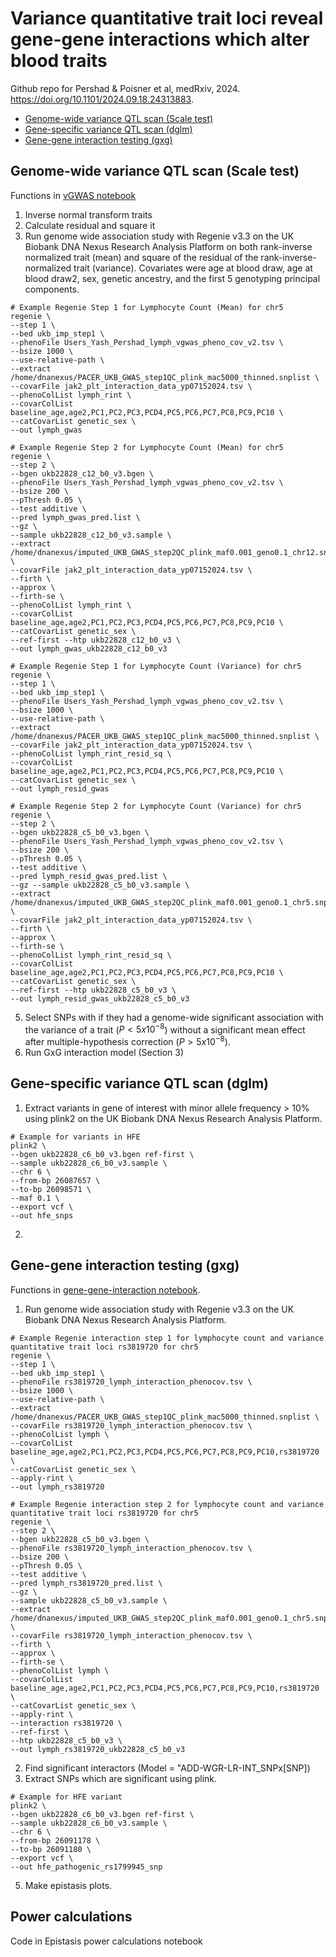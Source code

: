 # Variance quantitative trait loci reveal gene-gene interactions which alter blood traits

Github repo for Pershad & Poisner et al, medRxiv, 2024. https://doi.org/10.1101/2024.09.18.24313883.


<!--ts-->
   * [Genome-wide variance QTL scan (Scale test)](#scale)
   * [Gene-specific variance QTL scan (dglm)](#dglm)
   * [Gene-gene interaction testing (gxg)](#gxg)
<!--te-->

## Genome-wide variance QTL scan (Scale test)

Functions in [vGWAS notebook](https://github.com/bicklab/gxg-interaction-modeling/blob/main/vGWAS_code.ipynb)

1. Inverse normal transform traits
2. Calculate residual and square it
3. Run genome wide association study with Regenie v3.3 on the UK Biobank DNA Nexus Research Analysis Platform on both rank-inverse normalized trait (mean) and square of the residual of the rank-inverse-normalized trait (variance). Covariates were age at blood draw, age at blood draw2, sex, genetic ancestry, and the first 5 genotyping principal components.
```
# Example Regenie Step 1 for Lymphocyte Count (Mean) for chr5 
regenie \
--step 1 \
--bed ukb_imp_step1 \
--phenoFile Users_Yash_Pershad_lymph_vgwas_pheno_cov_v2.tsv \
--bsize 1000 \
--use-relative-path \
--extract /home/dnanexus/PACER_UKB_GWAS_step1QC_plink_mac5000_thinned.snplist \
--covarFile jak2_plt_interaction_data_yp07152024.tsv \
--phenoColList lymph_rint \
--covarColList baseline_age,age2,PC1,PC2,PC3,PCD4,PC5,PC6,PC7,PC8,PC9,PC10 \
--catCovarList genetic_sex \
--out lymph_gwas

# Example Regenie Step 2 for Lymphocyte Count (Mean) for chr5
regenie \
--step 2 \
--bgen ukb22828_c12_b0_v3.bgen \
--phenoFile Users_Yash_Pershad_lymph_vgwas_pheno_cov_v2.tsv \
--bsize 200 \
--pThresh 0.05 \
--test additive \
--pred lymph_gwas_pred.list \
--gz \
--sample ukb22828_c12_b0_v3.sample \
--extract /home/dnanexus/imputed_UKB_GWAS_step2QC_plink_maf0.001_geno0.1_chr12.snplist \
--covarFile jak2_plt_interaction_data_yp07152024.tsv \
--firth \
--approx \
--firth-se \
--phenoColList lymph_rint \
--covarColList baseline_age,age2,PC1,PC2,PC3,PCD4,PC5,PC6,PC7,PC8,PC9,PC10 \
--catCovarList genetic_sex \
--ref-first --htp ukb22828_c12_b0_v3 \
--out lymph_gwas_ukb22828_c12_b0_v3

# Example Regenie Step 1 for Lymphocyte Count (Variance) for chr5 
regenie \
--step 1 \
--bed ukb_imp_step1 \
--phenoFile Users_Yash_Pershad_lymph_vgwas_pheno_cov_v2.tsv \
--bsize 1000 \
--use-relative-path \
--extract /home/dnanexus/PACER_UKB_GWAS_step1QC_plink_mac5000_thinned.snplist \
--covarFile jak2_plt_interaction_data_yp07152024.tsv \
--phenoColList lymph_rint_resid_sq \
--covarColList baseline_age,age2,PC1,PC2,PC3,PCD4,PC5,PC6,PC7,PC8,PC9,PC10 \
--catCovarList genetic_sex \
--out lymph_resid_gwas

# Example Regenie Step 2 for Lymphocyte Count (Variance) for chr5
regenie \
--step 2 \
--bgen ukb22828_c5_b0_v3.bgen \
--phenoFile Users_Yash_Pershad_lymph_vgwas_pheno_cov_v2.tsv \
--bsize 200 \
--pThresh 0.05 \
--test additive \
--pred lymph_resid_gwas_pred.list \
--gz --sample ukb22828_c5_b0_v3.sample \
--extract /home/dnanexus/imputed_UKB_GWAS_step2QC_plink_maf0.001_geno0.1_chr5.snplist \
--covarFile jak2_plt_interaction_data_yp07152024.tsv \
--firth \
--approx \
--firth-se \
--phenoColList lymph_rint_resid_sq \
--covarColList baseline_age,age2,PC1,PC2,PC3,PCD4,PC5,PC6,PC7,PC8,PC9,PC10 \
--catCovarList genetic_sex \
--ref-first --htp ukb22828_c5_b0_v3 \
--out lymph_resid_gwas_ukb22828_c5_b0_v3

```
5. Select SNPs with if they had a genome-wide significant association with the variance of a trait ($P < 5x10^{-8}$) without a significant mean effect after multiple-hypothesis correction ($P > 5x10^{-8}$).
6. Run GxG interaction model (Section 3)


## Gene-specific variance QTL scan (dglm)
1. Extract variants in gene of interest with minor allele frequency > 10% using plink2 on the UK Biobank DNA Nexus Research Analysis Platform.
```
# Example for variants in HFE
plink2 \
--bgen ukb22828_c6_b0_v3.bgen ref-first \
--sample ukb22828_c6_b0_v3.sample \
--chr 6 \
--from-bp 26087657 \
--to-bp 26098571 \
--maf 0.1 \
--export vcf \
--out hfe_snps
```

2.

## Gene-gene interaction testing (gxg)
Functions in [gene-gene-interaction notebook](https://github.com/bicklab/gxg-interaction-modeling/blob/main/gene-gene-interaction_code.ipynb).

1. Run genome wide association study with Regenie v3.3 on the UK Biobank DNA Nexus Research Analysis Platform.
```
# Example Regenie interaction step 1 for lymphocyte count and variance quantitative trait loci rs3819720 for chr5
regenie \
--step 1 \
--bed ukb_imp_step1 \
--phenoFile rs3819720_lymph_interaction_phenocov.tsv \
--bsize 1000 \
--use-relative-path \
--extract /home/dnanexus/PACER_UKB_GWAS_step1QC_plink_mac5000_thinned.snplist \
--covarFile rs3819720_lymph_interaction_phenocov.tsv \
--phenoColList lymph \
--covarColList baseline_age,age2,PC1,PC2,PC3,PCD4,PC5,PC6,PC7,PC8,PC9,PC10,rs3819720 \
--catCovarList genetic_sex \
--apply-rint \
--out lymph_rs3819720

# Example Regenie interaction step 2 for lymphocyte count and variance quantitative trait loci rs3819720 for chr5
regenie \
--step 2 \
--bgen ukb22828_c5_b0_v3.bgen \
--phenoFile rs3819720_lymph_interaction_phenocov.tsv \
--bsize 200 \
--pThresh 0.05 \
--test additive \
--pred lymph_rs3819720_pred.list \
--gz \
--sample ukb22828_c5_b0_v3.sample \
--extract /home/dnanexus/imputed_UKB_GWAS_step2QC_plink_maf0.001_geno0.1_chr5.snplist \
--covarFile rs3819720_lymph_interaction_phenocov.tsv \
--firth \
--approx \
--firth-se \
--phenoColList lymph \
--covarColList baseline_age,age2,PC1,PC2,PC3,PCD4,PC5,PC6,PC7,PC8,PC9,PC10,rs3819720 \
--catCovarList genetic_sex \
--apply-rint \
--interaction rs3819720 \
--ref-first \
--htp ukb22828_c5_b0_v3 \
--out lymph_rs3819720_ukb22828_c5_b0_v3
```
2. Find significant interactors (Model = "ADD-WGR-LR-INT_SNPx[SNP])
3. Extract SNPs which are significant using plink.
```
# Example for HFE variant
plink2 \
--bgen ukb22828_c6_b0_v3.bgen ref-first \
--sample ukb22828_c6_b0_v3.sample \
--chr 6 \
--from-bp 26091178 \
--to-bp 26091180 \
--export vcf \
--out hfe_pathogenic_rs1799945_snp
```
5. Make epistasis plots.

## Power calculations
Code in Epistasis power calculations notebook
